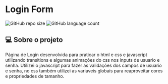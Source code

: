 # Login Form

<p align="center">

![GitHub repo size](https://img.shields.io/github/repo-size/jondamiao/Login-Form)
![GitHub language count](https://img.shields.io/github/languages/count/jondamiao/Login-Form)

</p>

## 💻 Sobre o projeto

Página de Login desenvolvida para praticar o html e css e javascript utilizando transitions e algumas animações do css nos inputs de usuario e senha. Utilizei o javascript para fazer as validações dos campos de usuario e senha, no css também utilizei as variaveis globais para reaproveitar cores e propriedades de tamanho.

